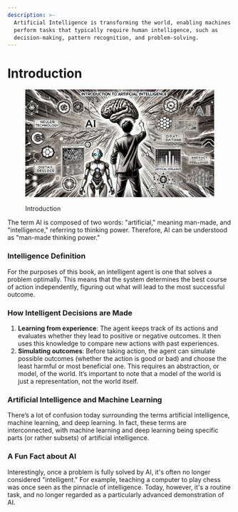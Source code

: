 ```yaml
---
description: >-
  Artificial Intelligence is transforming the world, enabling machines to
  perform tasks that typically require human intelligence, such as
  decision-making, pattern recognition, and problem-solving.
---
```


# Introduction

<figure><img src="../.gitbook/assets/image (13).png" alt=""><figcaption><p>Introduction</p></figcaption></figure>

The term AI is composed of two words: "artificial," meaning man-made, and "intelligence," referring to thinking power. Therefore, AI can be understood as "man-made thinking power."

### Intelligence Definition

For the purposes of this book, an intelligent agent is one that solves a problem optimally. This means that the system determines the best course of action independently, figuring out what will lead to the most successful outcome.

### How Intelligent Decisions are Made

1. **Learning from experience**: The agent keeps track of its actions and evaluates whether they lead to positive or negative outcomes. It then uses this knowledge to compare new actions with past experiences.
2. **Simulating outcomes**: Before taking action, the agent can simulate possible outcomes (whether the action is good or bad) and choose the least harmful or most beneficial one. This requires an abstraction, or model, of the world. It’s important to note that a model of the world is just a representation, not the world itself.

### Artificial Intelligence and Machine Learning

There’s a lot of confusion today surrounding the terms artificial intelligence, machine learning, and deep learning. In fact, these terms are interconnected, with machine learning and deep learning being specific parts (or rather subsets) of artificial intelligence.

### A Fun Fact about AI

Interestingly, once a problem is fully solved by AI, it's often no longer considered "intelligent." For example, teaching a computer to play chess was once seen as the pinnacle of intelligence. Today, however, it's a routine task, and no longer regarded as a particularly advanced demonstration of AI.
